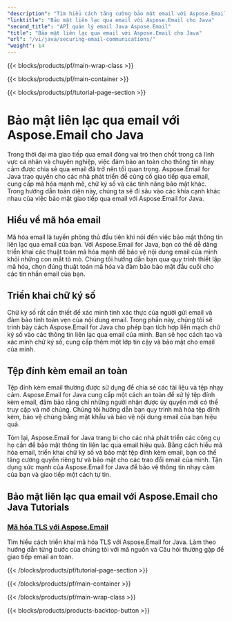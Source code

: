 ```yaml
---
"description": "Tìm hiểu cách tăng cường bảo mật email với Aspose.Email for Java. Hướng dẫn của chúng tôi bao gồm mã hóa, chữ ký số và nhiều hơn nữa để giao tiếp email an toàn."
"linktitle": "Bảo mật liên lạc qua email với Aspose.Email cho Java"
"second_title": "API quản lý email Java Aspose.Email"
"title": "Bảo mật liên lạc qua email với Aspose.Email cho Java"
"url": "/vi/java/securing-email-communications/"
"weight": 14
---
```


{{< blocks/products/pf/main-wrap-class >}}

{{< blocks/products/pf/main-container >}}

{{< blocks/products/pf/tutorial-page-section >}}

# Bảo mật liên lạc qua email với Aspose.Email cho Java


Trong thời đại mà giao tiếp qua email đóng vai trò then chốt trong cả lĩnh vực cá nhân và chuyên nghiệp, việc đảm bảo an toàn cho thông tin nhạy cảm được chia sẻ qua email đã trở nên tối quan trọng. Aspose.Email for Java trao quyền cho các nhà phát triển để củng cố giao tiếp qua email, cung cấp mã hóa mạnh mẽ, chữ ký số và các tính năng bảo mật khác. Trong hướng dẫn toàn diện này, chúng ta sẽ đi sâu vào các khía cạnh khác nhau của việc bảo mật giao tiếp qua email với Aspose.Email for Java.

## Hiểu về mã hóa email
Mã hóa email là tuyến phòng thủ đầu tiên khi nói đến việc bảo mật thông tin liên lạc qua email của bạn. Với Aspose.Email for Java, bạn có thể dễ dàng triển khai các thuật toán mã hóa mạnh để bảo vệ nội dung email của mình khỏi những con mắt tò mò. Chúng tôi hướng dẫn bạn qua quy trình thiết lập mã hóa, chọn đúng thuật toán mã hóa và đảm bảo bảo mật đầu cuối cho các tin nhắn email của bạn.

## Triển khai chữ ký số
Chữ ký số rất cần thiết để xác minh tính xác thực của người gửi email và đảm bảo tính toàn vẹn của nội dung email. Trong phần này, chúng tôi sẽ trình bày cách Aspose.Email for Java cho phép bạn tích hợp liền mạch chữ ký số vào các thông tin liên lạc qua email của mình. Bạn sẽ học cách tạo và xác minh chữ ký số, cung cấp thêm một lớp tin cậy và bảo mật cho email của mình.

## Tệp đính kèm email an toàn
Tệp đính kèm email thường được sử dụng để chia sẻ các tài liệu và tệp nhạy cảm. Aspose.Email for Java cung cấp một cách an toàn để xử lý tệp đính kèm email, đảm bảo rằng chỉ những người nhận được ủy quyền mới có thể truy cập và mở chúng. Chúng tôi hướng dẫn bạn quy trình mã hóa tệp đính kèm, bảo vệ chúng bằng mật khẩu và bảo vệ nội dung email của bạn hiệu quả.

Tóm lại, Aspose.Email for Java trang bị cho các nhà phát triển các công cụ họ cần để bảo mật thông tin liên lạc qua email hiệu quả. Bằng cách hiểu mã hóa email, triển khai chữ ký số và bảo mật tệp đính kèm email, bạn có thể tăng cường quyền riêng tư và bảo mật cho các trao đổi email của mình. Tận dụng sức mạnh của Aspose.Email for Java để bảo vệ thông tin nhạy cảm của bạn và giao tiếp một cách tự tin.

## Bảo mật liên lạc qua email với Aspose.Email cho Java Tutorials
### [Mã hóa TLS với Aspose.Email](./tls-encryption/)
Tìm hiểu cách triển khai mã hóa TLS với Aspose.Email for Java. Làm theo hướng dẫn từng bước của chúng tôi với mã nguồn và Câu hỏi thường gặp để giao tiếp email an toàn.

{{< /blocks/products/pf/tutorial-page-section >}}

{{< /blocks/products/pf/main-container >}}

{{< /blocks/products/pf/main-wrap-class >}}

{{< blocks/products/products-backtop-button >}}